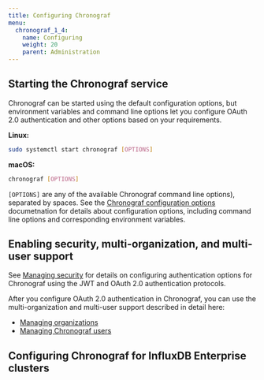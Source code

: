 ```yaml
---
title: Configuring Chronograf
menu:
  chronograf_1_4:
    name: Configuring
    weight: 20
    parent: Administration
---
```


## Starting the Chronograf service

Chronograf can be started using the default configuration options, but environment variables and command line options let you configure OAuth 2.0 authentication and other options based on your requirements.

**Linux:**

```bash
sudo systemctl start chronograf [OPTIONS]
```

**macOS:**

```bash
chronograf [OPTIONS]
```

`[OPTIONS]` are any of the available Chronograf command line options), separated by spaces. See the [Chronograf configuration options](/chronograf/latest/administration/config-options) documetnation for details about configuration options, including command line options and corresponding environment variables.

## Enabling security, multi-organization, and multi-user support

See [Managing security](/chronograf/latest/administration/managing-security) for details on configuring authentication options for Chronograf using the JWT and OAuth 2.0 authentication protocols.

After you configure OAuth 2.0 authentication in Chronograf, you can use the multi-organization and multi-user support described in detail here:

* [Managing organizations](/chronograf/latest/administration/managing-organizations)
* [Managing Chronograf users](/chronograf/latest/administration/managing-chronograf-users)

## Configuring Chronograf for InfluxDB Enterprise clusters
